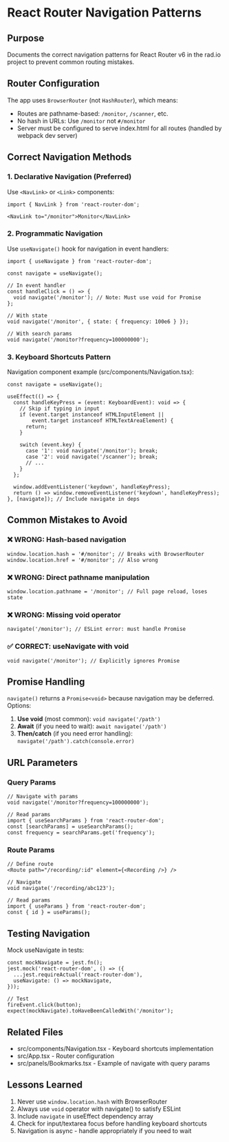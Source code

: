 # React Router Navigation Patterns

## Purpose
Documents the correct navigation patterns for React Router v6 in the rad.io project to prevent common routing mistakes.

## Router Configuration
The app uses `BrowserRouter` (not `HashRouter`), which means:
- Routes are pathname-based: `/monitor`, `/scanner`, etc.
- No hash in URLs: Use `/monitor` not `#/monitor`
- Server must be configured to serve index.html for all routes (handled by webpack dev server)

## Correct Navigation Methods

### 1. Declarative Navigation (Preferred)
Use `<NavLink>` or `<Link>` components:
```tsx
import { NavLink } from 'react-router-dom';

<NavLink to="/monitor">Monitor</NavLink>
```

### 2. Programmatic Navigation
Use `useNavigate()` hook for navigation in event handlers:
```tsx
import { useNavigate } from 'react-router-dom';

const navigate = useNavigate();

// In event handler
const handleClick = () => {
  void navigate('/monitor'); // Note: Must use void for Promise
};

// With state
void navigate('/monitor', { state: { frequency: 100e6 } });

// With search params
void navigate('/monitor?frequency=100000000');
```

### 3. Keyboard Shortcuts Pattern
Navigation component example (src/components/Navigation.tsx):
```tsx
const navigate = useNavigate();

useEffect(() => {
  const handleKeyPress = (event: KeyboardEvent): void => {
    // Skip if typing in input
    if (event.target instanceof HTMLInputElement || 
        event.target instanceof HTMLTextAreaElement) {
      return;
    }
    
    switch (event.key) {
      case '1': void navigate('/monitor'); break;
      case '2': void navigate('/scanner'); break;
      // ...
    }
  };
  
  window.addEventListener('keydown', handleKeyPress);
  return () => window.removeEventListener('keydown', handleKeyPress);
}, [navigate]); // Include navigate in deps
```

## Common Mistakes to Avoid

### ❌ WRONG: Hash-based navigation
```tsx
window.location.hash = '#/monitor'; // Breaks with BrowserRouter
window.location.href = '#/monitor'; // Also wrong
```

### ❌ WRONG: Direct pathname manipulation
```tsx
window.location.pathname = '/monitor'; // Full page reload, loses state
```

### ❌ WRONG: Missing void operator
```tsx
navigate('/monitor'); // ESLint error: must handle Promise
```

### ✅ CORRECT: useNavigate with void
```tsx
void navigate('/monitor'); // Explicitly ignores Promise
```

## Promise Handling
`navigate()` returns a `Promise<void>` because navigation may be deferred. Options:
1. **Use void** (most common): `void navigate('/path')`
2. **Await** (if you need to wait): `await navigate('/path')`
3. **Then/catch** (if you need error handling): `navigate('/path').catch(console.error)`

## URL Parameters

### Query Params
```tsx
// Navigate with params
void navigate('/monitor?frequency=100000000');

// Read params
import { useSearchParams } from 'react-router-dom';
const [searchParams] = useSearchParams();
const frequency = searchParams.get('frequency');
```

### Route Params
```tsx
// Define route
<Route path="/recording/:id" element={<Recording />} />

// Navigate
void navigate('/recording/abc123');

// Read params
import { useParams } from 'react-router-dom';
const { id } = useParams();
```

## Testing Navigation
Mock useNavigate in tests:
```tsx
const mockNavigate = jest.fn();
jest.mock('react-router-dom', () => ({
  ...jest.requireActual('react-router-dom'),
  useNavigate: () => mockNavigate,
}));

// Test
fireEvent.click(button);
expect(mockNavigate).toHaveBeenCalledWith('/monitor');
```

## Related Files
- src/components/Navigation.tsx - Keyboard shortcuts implementation
- src/App.tsx - Router configuration
- src/panels/Bookmarks.tsx - Example of navigate with query params

## Lessons Learned
1. Never use `window.location.hash` with BrowserRouter
2. Always use `void` operator with navigate() to satisfy ESLint
3. Include `navigate` in useEffect dependency array
4. Check for input/textarea focus before handling keyboard shortcuts
5. Navigation is async - handle appropriately if you need to wait
